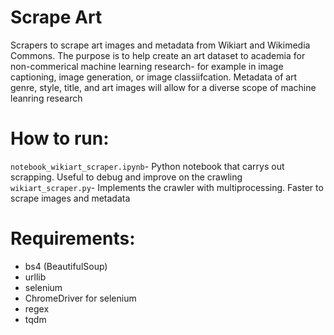 # Scrape Art
Scrapers to scrape art images and metadata from Wikiart and Wikimedia Commons. The purpose is to help create an art dataset to academia for non-commerical machine learning
research- for example in image captioning, image generation, or image classiifcation. Metadata of art genre, style, title, and art images will allow for a diverse scope 
of machine leanring research  

# How to run: 
`notebook_wikiart_scraper.ipynb`- Python notebook that carrys out scrapping. Useful to debug and improve on the crawling 
`wikiart_scraper.py`- Implements the crawler with multiprocessing. Faster to scrape images and metadata 

# Requirements: 
* bs4 (BeautifulSoup)
* urllib
* selenium 
* ChromeDriver for selenium
* regex 
* tqdm 
